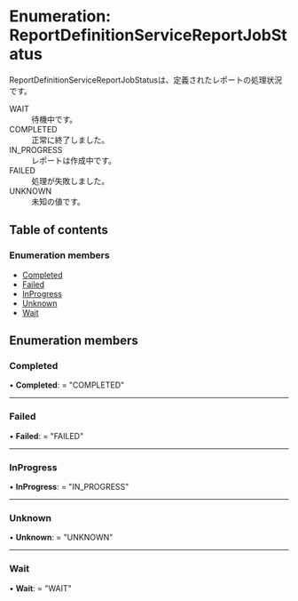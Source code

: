 # Enumeration: ReportDefinitionServiceReportJobStatus


<div lang=\"ja\">ReportDefinitionServiceReportJobStatusは、定義されたレポートの処理状況です。</div>  <dl class=term>   <dt class=\"term__item\">WAIT</dt>   <dd class=\"term__desc\"><span lang=\"ja\">待機中です。</span></dd>   <dt class=\"term__item\">COMPLETED</dt>   <dd class=\"term__desc\"><span lang=\"ja\">正常に終了しました。</span></dd>   <dt class=\"term__item\">IN_PROGRESS</dt>   <dd class=\"term__desc\"><span lang=\"ja\">レポートは作成中です。</span></dd>   <dt class=\"term__item\">FAILED</dt>   <dd class=\"term__desc\"><span lang=\"ja\">処理が失敗しました。</span></dd>   <dt class=\"term__item\">UNKNOWN</dt>   <dd class=\"term__desc\"><span lang=\"ja\">未知の値です。</span></dd> </dl>

## Table of contents

### Enumeration members

- [Completed](reportdefinitionservicereportjobstatus.md#completed)
- [Failed](reportdefinitionservicereportjobstatus.md#failed)
- [InProgress](reportdefinitionservicereportjobstatus.md#inprogress)
- [Unknown](reportdefinitionservicereportjobstatus.md#unknown)
- [Wait](reportdefinitionservicereportjobstatus.md#wait)

## Enumeration members

### Completed

• **Completed**: = "COMPLETED"

___

### Failed

• **Failed**: = "FAILED"

___

### InProgress

• **InProgress**: = "IN\_PROGRESS"

___

### Unknown

• **Unknown**: = "UNKNOWN"

___

### Wait

• **Wait**: = "WAIT"
